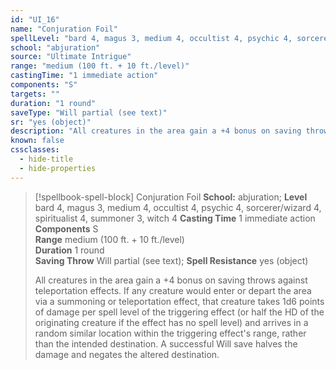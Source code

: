 ```yaml
---
id: "UI_16"
name: "Conjuration Foil"
spellLevel: "bard 4, magus 3, medium 4, occultist 4, psychic 4, sorcerer/wizard 4, spiritualist 4, summoner 3, witch 4"
school: "abjuration"
source: "Ultimate Intrigue"
range: "medium (100 ft. + 10 ft./level)"
castingTime: "1 immediate action"
components: "S"
targets: ""
duration: "1 round"
saveType: "Will partial (see text)"
sr: "yes (object)"
description: "All creatures in the area gain a +4 bonus on saving throws against teleportation effects. If any creature would enter or depart the area via a summoning or teleportation effect, that creature takes 1d6 points of damage per spell level of the triggering effect (or half the HD of the originating creature if the effect has no spell level) and arrives in a random similar location within the triggering effect's range, rather than the intended destination. A successful Will save halves the damage and negates the altered destination."
known: false
cssclasses:
  - hide-title
  - hide-properties
---
```


> [!spellbook-spell-block] Conjuration Foil
> **School:** abjuration; **Level** bard 4, magus 3, medium 4, occultist 4, psychic 4, sorcerer/wizard 4, spiritualist 4, summoner 3, witch 4
> **Casting Time** 1 immediate action  
> **Components** S  
> **Range** medium (100 ft. + 10 ft./level)  
> **Duration** 1 round  
> **Saving Throw** Will partial (see text); **Spell Resistance** yes (object)
> 
> All creatures in the area gain a +4 bonus on saving throws against teleportation effects. If any creature would enter or depart the area via a summoning or teleportation effect, that creature takes 1d6 points of damage per spell level of the triggering effect (or half the HD of the originating creature if the effect has no spell level) and arrives in a random similar location within the triggering effect's range, rather than the intended destination. A successful Will save halves the damage and negates the altered destination.
